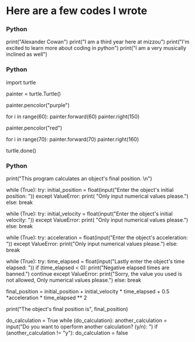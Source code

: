 # Here are a few codes I wrote

### Python

print("Alexander Cowan")
print("I am a third year here at mizzou")
print("I'm excited to learn more about coding in python")
print("I am a very musically inclined as well")

### Python

import turtle

painter = turtle.Turtle()

painter.pencolor("purple")

for i in range(60):
    painter.forward(60)
    painter.right(150)

painter.pencolor("red")

for i in range(70):
    painter.forward(70)
    painter.right(160)

turtle.done()

### Python

print("This program calculates an object's final position. \n")

while (True):
        try:
                initial_position = float(input("Enter the object's initial position: "))
        except ValueError:
                print( "Only input numerical values please.")
        else:
                break

while (True):
        try:
                initial_velocity = float(input("Enter the object's initial velocity: "))
        except ValueError:
                print( "Only input numerical values please.")
        else:
                break

while (True):
        try:
                acceleration = float(input("Enter the object's acceleration: "))
        except ValueError:
                print("Only input numerical values please.")
        else:
                break

while (True):
        try:
                time_elapsed = float(input("Lastly enter the object's time elapsed: "))
                if (time_elapsed < 0):
                        print("Negative elapsed times are banned.")
                        continue
        except ValueError:
                print("Sorry, the value you used is not allowed, Only numerical values please.")
        else:
                break

final_position = initial_position + initial_velocity * time_elapsed + 0.5 *acceleration * time_elapsed ** 2

print("The object's final position is", final_position)

do_calculation = True
while (do_calculation):
        another_calculation = input("Do you want to operform another calculation? (y/n): ")
        if (another_calculation != "y"):
                do_calculation = false
